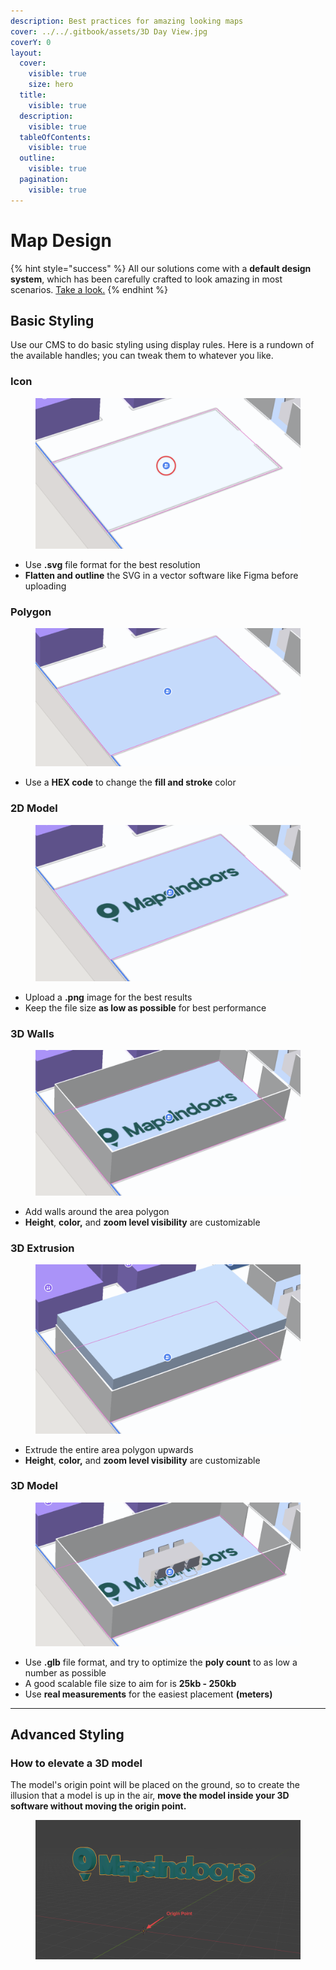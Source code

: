 ```yaml
---
description: Best practices for amazing looking maps
cover: ../../.gitbook/assets/3D Day View.jpg
coverY: 0
layout:
  cover:
    visible: true
    size: hero
  title:
    visible: true
  description:
    visible: true
  tableOfContents:
    visible: true
  outline:
    visible: true
  pagination:
    visible: true
---
```


# Map Design

{% hint style="success" %}
All our solutions come with a **default design system**, which has been carefully crafted to look amazing in most scenarios. [Take a look.](https://www.mapsindoors.com/design)
{% endhint %}

## Basic Styling

Use our CMS to do basic styling using display rules. Here is a rundown of the available handles; you can tweak them to whatever you like.

### Icon

<figure><img src="../../.gitbook/assets/CleanShot 2023-10-26 at 12.53.55@2x.png" alt=""><figcaption></figcaption></figure>

* Use **.svg** file format for the best resolution
* **Flatten and outline** the SVG in a vector software like Figma before uploading

### Polygon

<figure><img src="../../.gitbook/assets/CleanShot 2023-10-26 at 12.57.49@2x.png" alt=""><figcaption></figcaption></figure>

* Use a **HEX code** to change the **fill and stroke** color

### 2D Model

<figure><img src="../../.gitbook/assets/CleanShot 2023-10-26 at 13.01.01@2x.png" alt=""><figcaption></figcaption></figure>

* Upload a **.png** image for the best results
* Keep the file size **as low as possible** for best performance

### 3D Walls

<figure><img src="../../.gitbook/assets/CleanShot 2023-10-26 at 13.03.01@2x.png" alt=""><figcaption></figcaption></figure>

* Add walls around the area polygon
* **Height**, **color,** and **zoom level visibility** are customizable

### 3D Extrusion

<figure><img src="../../.gitbook/assets/CleanShot 2023-10-26 at 13.04.39@2x.png" alt=""><figcaption></figcaption></figure>

* Extrude the entire area polygon upwards
* **Height**, **color,** and **zoom level visibility** are customizable

### 3D Model

<figure><img src="../../.gitbook/assets/CleanShot 2023-10-26 at 13.05.25@2x.png" alt=""><figcaption></figcaption></figure>

* Use **.glb** file format, and try to optimize the **poly count** to as low a number as possible
* A good scalable file size to aim for is **25kb - 250kb**
* Use **real measurements** for the easiest placement **(meters)**

***

## Advanced Styling

### How to elevate a 3D model

The model's origin point will be placed on the ground, so to create the illusion that a model is up in the air, **move the model inside your 3D software without moving the origin point.**

<figure><img src="../../.gitbook/assets/CleanShot 2023-10-26 at 13.19.21@2x.png" alt=""><figcaption></figcaption></figure>
